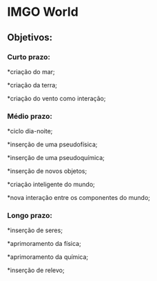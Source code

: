 # IMGO World

## Objetivos:

### Curto prazo:
*criação do mar;

*criação da terra;

*criação do vento como interação;

### Médio prazo:
*ciclo dia-noite;

*inserção de uma pseudofísica;

*inserção de uma pseudoquímica;

*inserção de novos objetos;

*criação inteligente do mundo;

*nova interação entre os componentes do mundo;

### Longo prazo:
*inserção de seres;

*aprimoramento da física;

*aprimoramento da química;

*inserção de relevo;